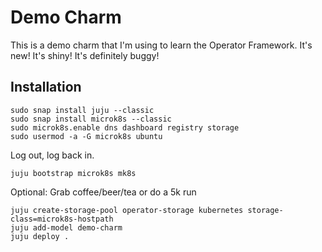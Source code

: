 Demo Charm
==========

This is a demo charm that I'm using to learn the Operator Framework.
It's new! It's shiny! It's definitely buggy!


Installation
------------

```
sudo snap install juju --classic
sudo snap install microk8s --classic
sudo microk8s.enable dns dashboard registry storage
sudo usermod -a -G microk8s ubuntu
```

Log out, log back in.

```
juju bootstrap microk8s mk8s
```

Optional: Grab coffee/beer/tea or do a 5k run

```
juju create-storage-pool operator-storage kubernetes storage-class=microk8s-hostpath
juju add-model demo-charm
juju deploy .
```
